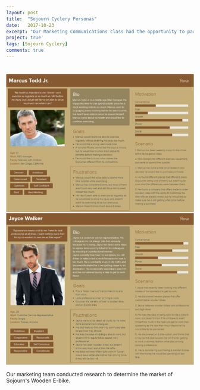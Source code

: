 ```yaml
---
layout: post
title:  "Sojourn Cyclery Personas"
date:   2017-10-23
excerpt: "Our Marketing Communications class had the opportunity to partner with Sojourn Cyclery to identify the market for the Sojourn's Wooden E-bike. These are the personas I created."
project: true
tags: [Sojourn Cyclery]
comments: true
---
```

#
![Persona](/assets/img/MarketingPersona1.JPG)
![Persona](/assets/img/MarketingPersona2.JPG)

Our marketing team conducted research to determine the market of Sojourn's Wooden E-bike. 
